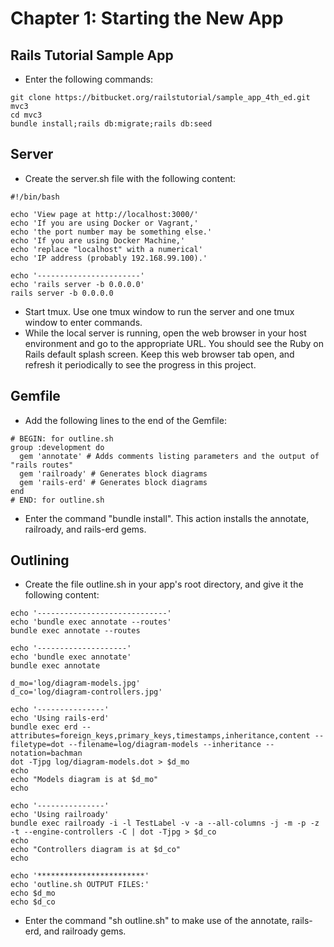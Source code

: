 # Chapter 1: Starting the New App

## Rails Tutorial Sample App
* Enter the following commands:
```
git clone https://bitbucket.org/railstutorial/sample_app_4th_ed.git mvc3
cd mvc3
bundle install;rails db:migrate;rails db:seed
```

## Server
* Create the server.sh file with the following content:
```
#!/bin/bash

echo 'View page at http://localhost:3000/'
echo 'If you are using Docker or Vagrant,'
echo 'the port number may be something else.'
echo 'If you are using Docker Machine,'
echo 'replace "localhost" with a numerical' 
echo 'IP address (probably 192.168.99.100).'

echo '-----------------------'
echo 'rails server -b 0.0.0.0'
rails server -b 0.0.0.0
```
* Start tmux.  Use one tmux window to run the server and one tmux window to enter commands.
* While the local server is running, open the web browser in your host environment and go to the appropriate URL. You should see the Ruby on Rails default splash screen. Keep this web browser tab open, and refresh it periodically to see the progress in this project.

## Gemfile
* Add the following lines to the end of the Gemfile:
```
# BEGIN: for outline.sh
group :development do
  gem 'annotate' # Adds comments listing parameters and the output of "rails routes"
  gem 'railroady' # Generates block diagrams
  gem 'rails-erd' # Generates block diagrams
end
# END: for outline.sh
```
* Enter the command "bundle install".  This action installs the annotate, railroady, and rails-erd gems.

## Outlining
* Create the file outline.sh in your app's root directory, and give it the following content:
```
echo '-----------------------------'
echo 'bundle exec annotate --routes'
bundle exec annotate --routes

echo '--------------------'
echo 'bundle exec annotate'
bundle exec annotate

d_mo='log/diagram-models.jpg'
d_co='log/diagram-controllers.jpg'

echo '---------------'
echo 'Using rails-erd'
bundle exec erd --attributes=foreign_keys,primary_keys,timestamps,inheritance,content --filetype=dot --filename=log/diagram-models --inheritance --notation=bachman
dot -Tjpg log/diagram-models.dot > $d_mo
echo
echo "Models diagram is at $d_mo"
echo

echo '---------------'
echo 'Using railroady'
bundle exec railroady -i -l TestLabel -v -a --all-columns -j -m -p -z -t --engine-controllers -C | dot -Tjpg > $d_co
echo
echo "Controllers diagram is at $d_co"
echo

echo '************************'
echo 'outline.sh OUTPUT FILES:'
echo $d_mo
echo $d_co
```
* Enter the command "sh outline.sh" to make use of the annotate, rails-erd, and railroady gems.
